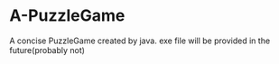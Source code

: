 # A-PuzzleGame
A concise PuzzleGame created by java.
exe file will be provided in the future(probably not)
